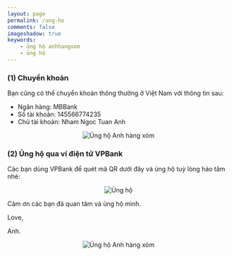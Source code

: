 ```yaml
---
layout: page
permalink: /ung-ho
comments: false
imageshadow: true
keywords:
    - ủng hộ anhhangxom
    - ủng hộ
---
```


<div id="typedText"></div>

<h3>(1) Chuyển khoản</h3>

Bạn cũng có thể chuyển khoản thông thường ở Việt Nam với thông tin sau:
<ul>
<li>   Ngân hàng: MBBank</li>
<li>  Số tài khoản: 145566774235</li>
<li>  Chủ tài khoản: Nham Ngoc Tuan Anh</li>
</ul>
<div id="targetDiv">
<div class="center-image">
<img data-src="../../assets/images/2023/ngam/donation-mb.webp" alt="Ủng hộ Anh hàng xóm" title="Ủng hộ tôi" class="blur-up lazyload img-thumb lazyimg ten-lop-ban-tu-dat" id="image-hover"/>
</div></div>

<h3>(2) Ủng hộ qua ví điện tử VPBank</h3>

Các bạn dùng VPBank để quét mã QR dưới đây và ủng hộ tuỳ lòng hảo tâm nhé:
<div class="center-image">
<img data-src="../../assets/images/2023/ngam/donation-vp.webp" alt="Ủng hộ" title="Ủng hộ tôi" class="blur-up lazyload img-thumb lazyimg ten-lop-ban-tu-dat" id="image-hover"/>
</div>


Cảm ơn các bạn đã quan tâm và ủng hộ mình.

Love,

Anh.

<div class="center-image">
<img data-src="../../assets/images/ngam/cat_doantion.webp" alt="Ủng hộ Anh hàng xóm" title="Ủng hộ tôi" class="blur-up lazyload img-thumb lazyimg ten-lop-ban-tu-dat" id="image-hover"/>
</div>

<style>
.center-image{display:grid;justify-items:center}
</style>
<script>
var textToType=["AnhHangXom.XYZ được lập ra từ th\xe1ng 6 năm 2020 với mục đ\xedch trao đổi sở th\xedch th\xf4ng qua c\xe1c b\xe0i review về nhiếp ảnh, Tip&Trick trong c\xf4ng vi\xeạc l\xe2̣p trình, đồng thời chia sẻ những c\xe2u chuyện v\xe0 kinh nghiệm trong cuộc sống với c\xe1c bạn trẻ. Blog được thiết kế đảm bảo giao diện tối giản cho người đọc.","Nếu y\xeau th\xedch c\xe1c b\xe0i viết của m\xecnh, cảm thấy blog mang lại những lợi \xedch t\xedch cực v\xe0 truyền cảm hứng đến bạn, h\xe3y ủng hộ để Anh h\xe0ng x\xf3m c\xf3 thể tiếp tục tồn tại v\xe0 ph\xe1t triển mạnh mẽ hơn nh\xe9!","Bạn c\xf3 thể ủng hộ qua một trong những h\xecnh thức sau:"],typingSpeed=20,charIndex=0,partIndex=0,typedTextElement=document.getElementById("typedText");function typeNextCharacter(){if(partIndex<textToType.length){var t=textToType[partIndex];if(charIndex<t.length){var n=t.charAt(charIndex);typedTextElement.innerHTML+=n,charIndex++,setTimeout(typeNextCharacter,typingSpeed)}else charIndex=0,++partIndex<textToType.length&&(typedTextElement.innerHTML+="<br><br>"),setTimeout(typeNextCharacter,typingSpeed)}}const targetDiv=document.getElementById("targetDiv");function scrollToTarget(){targetDiv.scrollIntoView({behavior:"smooth"})}document.addEventListener("DOMContentLoaded",function(){scrollToTarget(),typeNextCharacter()});
</script>

